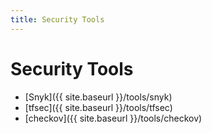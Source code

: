 ```yaml
---
title: Security Tools
---
```


# Security Tools

- [Snyk]({{ site.baseurl }}/tools/snyk)
- [tfsec]({{ site.baseurl }}/tools/tfsec)
- [checkov]({{ site.baseurl }}/tools/checkov)
